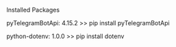 Installed Packages

pyTelegramBotApi: 4.15.2 >> pip install pyTelegramBotApi

python-dotenv: 1.0.0 >> pip install dotenv
